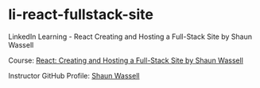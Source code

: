 # li-react-fullstack-site
LinkedIn Learning - React Creating and Hosting a Full-Stack Site by Shaun Wassell

Course: [React: Creating and Hosting a Full-Stack Site by Shaun Wassell](https://www.linkedin.com/learning/react-creating-and-hosting-a-full-stack-site-24928483/)

Instructor GitHub Profile: [Shaun Wassell](https://github.com/shaunwa)
